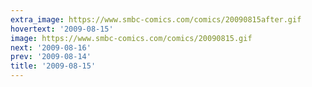```yaml
---
extra_image: https://www.smbc-comics.com/comics/20090815after.gif
hovertext: '2009-08-15'
image: https://www.smbc-comics.com/comics/20090815.gif
next: '2009-08-16'
prev: '2009-08-14'
title: '2009-08-15'
---
```

